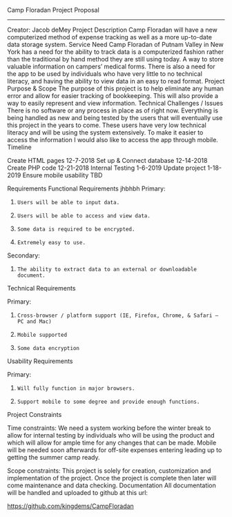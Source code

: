 Camp Floradan Project Proposal
________________________________________
Creator: Jacob deMey
Project Description
Camp Floradan will have a new computerized method of expense tracking as well as a more up-to-date data storage system.
Service Need
Camp Floradan of Putnam Valley in New York has a need for the ability to track data is a computerized fashion rather than the traditional by hand method they are still using today. A way to store valuable information on campers’ medical forms. There is also a need for the app to be used by individuals who have very little to no technical literacy, and having the ability to view data in an easy to read format.
Project Purpose & Scope
The purpose of this project is to help eliminate any human error and allow for easier tracking of bookkeeping. This will also provide a way to easily represent and view information.
Technical Challenges / Issues
There is no software or any process in place as of right now. Everything is being handled as new and being tested by the users that will eventually use this project in the years to come. These users have very low technical literacy and will be using the system extensively. To make it easier to access the information I would also like to access the app through mobile.
Timeline
 
 Create HTML pages	12-7-2018
Set up & Connect database	12-14-2018
Create PHP code	12-21-2018
Internal Testing	1-6-2019
Update project	1-18-2019
Ensure mobile usability	TBD

Requirements
Functional Requirements
 jhbhbh
Primary:
 
1.     Users will be able to input data.
2.     Users will be able to access and view data.
3.     Some data is required to be encrypted.
4.     Extremely easy to use.
 
Secondary:
 
1.     The ability to extract data to an external or downloadable document.
 
Technical Requirements
 
Primary:
 
1.     Cross-browser / platform support (IE, Firefox, Chrome, & Safari – PC and Mac)
2.     Mobile supported
3.     Some data encryption
 
Usability Requirements
        	
Primary:
 
1.     Will fully function in major browsers.
2.     Support mobile to some degree and provide enough functions.
 
Project Constraints
 
Time constraints: We need a system working before the winter break to allow for internal testing by individuals who will be using the product and which will allow for ample time for any changes that can be made. Mobile will be needed soon afterwards for off-site expenses entering leading up to getting the summer camp ready.

Scope constraints: This project is solely for creation, customization and implementation of the project. Once the project is complete then later will come maintenance and data checking.
Documentation
All documentation will be handled and uploaded to github at this url:
 
https://github.com/kingdems/CampFloradan
 
 
        	
 
 
 
 
 



